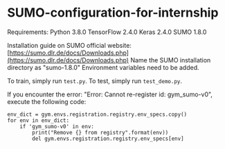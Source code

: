 # SUMO-configuration-for-internship

Requirements:
Python 3.8.0
TensorFlow 2.4.0
Keras 2.4.0
SUMO 1.8.0

Installation guide on SUMO official website: [https://sumo.dlr.de/docs/Downloads.php](https://sumo.dlr.de/docs/Downloads.php)
Name the SUMO installation directory as "sumo-1.8.0"
Environment variables need to be added.

To train, simply run `test.py`.
To test, simply run `test_demo.py`.

If you encounter the error: "Error: Cannot re-register id: gym_sumo-v0",
execute the following code:
```
env_dict = gym.envs.registration.registry.env_specs.copy()
for env in env_dict:
    if 'gym_sumo-v0' in env:
        print("Remove {} from registry".format(env))
        del gym.envs.registration.registry.env_specs[env]
```
